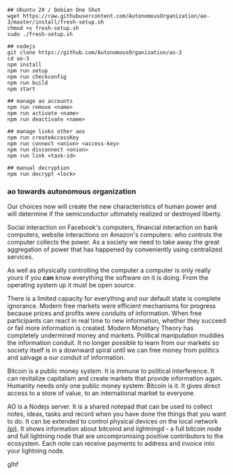 ```
## Ubuntu 20 / Debian One Shot
wget https://raw.githubusercontent.com/AutonomousOrganization/ao-3/master/install/fresh-setup.sh
chmod +x fresh-setup.sh
sudo ./fresh-setup.sh

## nodejs
git clone https://github.com/AutonomousOrganization/ao-3
cd ao-3
npm install
npm run setup
npm run checkconfig
npm run build
npm start

## manage ao accounts
npm run remove <name>
npm run activate <name>
npm run deactivate <name>

## manage links other aos
npm run createAccessKey
npm run connect <onion> <access-key>
npm run disconnect <onion>
npm run link <task-id>

## manual decryption
npm run decrypt <lock>
```

### ao towards autonomous organization

Our choices now will create the new characteristics of human power and will determine if the semiconductor ultimately realized or destroyed liberty.  

Social interaction on Facebook's computers, financial interaction on bank computers, website interactions on Amazon's computers: who controls the computer collects the power. As a society we need to take away the great aggregation of power that has happened by conveniently using centralized services.  

As well as physically controlling the computer a computer is only really yours if you **can** know everything the software on it is doing. From the operating system up it must be open source.  

There is a limited capacity for everything and our default state is complete ignorance. Modern free markets were efficient mechanisms for progress because prices and profits were conduits of information. When free participants can react in real time to new information, whether they succeed or fail more information is created. Modern Monetary Theory has completely undermined money and markets. Political manipulation muddies the information conduit. It no longer possible to learn from our markets so society itself is in a downward spiral until we can free money from politics and salvage a our conduit of information.  

Bitcoin is a public money system. It is immune to political interference. It can revitalize capitalism and create markets that provide information again. Humanity needs only one public money system: Bitcoin is it. It gives direct access to a store of value, to an international market to everyone.   

AO is a Nodejs server. It is a shared notepad that can be used to collect notes, ideas, tasks and record when you have done the things that you want to do. It can be extended to control physical devices on the local network [(pi)](https://github.com/AutonomousOrganization/pi). It shows information about bitcoind and lightningd - a full bitcoin node and full lightning node that are uncompromising positive contributors to the ecosystem. Each note can receive payments to address and invoice into your lightning node.  

glhf
